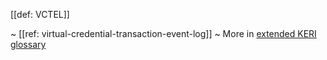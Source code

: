 [[def: VCTEL]]

~ [[ref: virtual-credential-transaction-event-log]]
~ More in <a href="https://weboftrust.github.io/WOT-terms/docs/glossary/VCTEL">extended KERI glossary</a>
